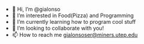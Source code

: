 - 👋 Hi, I’m @gialonso
- 👀 I’m interested in Food(Pizza) and Programming 
- 🌱 I’m currently learning how to program cool stuff
- 💞️ I’m looking to collaborate with you!
- 📫 How to reach me gialonsoser@miners.utep.edu

<!---
gialonso/gialonso is a ✨ special ✨ repository because its `README.md` (this file) appears on your GitHub profile.
--->

